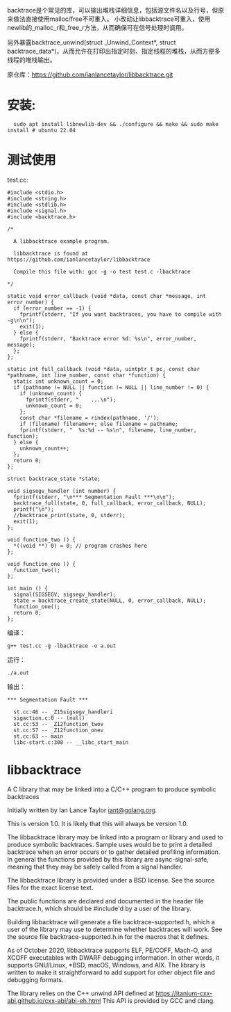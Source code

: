 backtrace是个常见的库，可以输出堆栈详细信息，包括源文件名以及行号，但原来做法直接使用malloc/free不可重入。
小改动让libbacktrace可重入，使用newlib的_malloc_r和_free_r方法，从而确保可在信号处理时调用。

另外暴露backtrace_unwind(struct _Unwind_Context*, struct backtrace_data*)，从而允许在打印出指定时刻、指定线程的堆栈，从而方便多线程的堆栈输出。

原仓库：https://github.com/ianlancetaylor/libbacktrace.git

# 安装:
```
  sudo apt install libnewlib-dev && ./configure && make && sudo make install # ubuntu 22.04
```

# 测试使用
test.cc:
```
#include <stdio.h>
#include <string.h>
#include <stdlib.h>
#include <signal.h>
#include <backtrace.h>

/*

  A libbacktrace example program.

  libbacktrace is found at https://github.com/ianlancetaylor/libbacktrace

  Compile this file with: gcc -g -o test test.c -lbacktrace

*/

static void error_callback (void *data, const char *message, int error_number) {
  if (error_number == -1) {
    fprintf(stderr, "If you want backtraces, you have to compile with -g\n\n");
    exit(1);
  } else {
    fprintf(stderr, "Backtrace error %d: %s\n", error_number, message);
  };
};

static int full_callback (void *data, uintptr_t pc, const char *pathname, int line_number, const char *function) {
  static int unknown_count = 0;
  if (pathname != NULL || function != NULL || line_number != 0) {
    if (unknown_count) {
      fprintf(stderr, "    ...\n");
      unknown_count = 0;
    };
    const char *filename = rindex(pathname, '/');
    if (filename) filename++; else filename = pathname;
    fprintf(stderr, "  %s:%d -- %s\n", filename, line_number, function);
  } else {
    unknown_count++;
  };
  return 0;
};

struct backtrace_state *state;

void sigsegv_handler (int number) {
  fprintf(stderr, "\n*** Segmentation Fault ***\n\n");
  backtrace_full(state, 0, full_callback, error_callback, NULL);
  printf("\n");
  //backtrace_print(state, 0, stderr);
  exit(1);
};

void function_two () {
  *((void **) 0) = 0; // program crashes here
};

void function_one () {
  function_two();
};

int main () {
  signal(SIGSEGV, sigsegv_handler);
  state = backtrace_create_state(NULL, 0, error_callback, NULL);
  function_one();
  return 0;
};
```
编译：
```
g++ test.cc -g -lbacktrace -o a.out
```
运行：
```
./a.out
```
输出：
```
*** Segmentation Fault ***

  st.cc:46 -- _Z15sigsegv_handleri
  sigaction.c:0 -- (null)
  st.cc:53 -- _Z12function_twov
  st.cc:57 -- _Z12function_onev
  st.cc:63 -- main
  libc-start.c:308 -- __libc_start_main
```
# libbacktrace
A C library that may be linked into a C/C++ program to produce symbolic backtraces

Initially written by Ian Lance Taylor <iant@golang.org>.

This is version 1.0.
It is likely that this will always be version 1.0.

The libbacktrace library may be linked into a program or library and
used to produce symbolic backtraces.
Sample uses would be to print a detailed backtrace when an error
occurs or to gather detailed profiling information.
In general the functions provided by this library are async-signal-safe,
meaning that they may be safely called from a signal handler.

The libbacktrace library is provided under a BSD license.
See the source files for the exact license text.

The public functions are declared and documented in the header file
backtrace.h, which should be #include'd by a user of the library.

Building libbacktrace will generate a file backtrace-supported.h,
which a user of the library may use to determine whether backtraces
will work.
See the source file backtrace-supported.h.in for the macros that it
defines.

As of October 2020, libbacktrace supports ELF, PE/COFF, Mach-O, and
XCOFF executables with DWARF debugging information.
In other words, it supports GNU/Linux, *BSD, macOS, Windows, and AIX.
The library is written to make it straightforward to add support for
other object file and debugging formats.

The library relies on the C++ unwind API defined at
https://itanium-cxx-abi.github.io/cxx-abi/abi-eh.html
This API is provided by GCC and clang.
